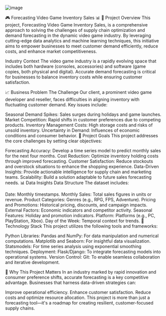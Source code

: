 ![image](https://github.com/user-attachments/assets/dce4b7d0-69d8-44fb-a117-864f980d00dc)

🎮 Forecasting Video Game Inventory Sales 📊
🚀 Project Overview
This project, Forecasting Video Game Inventory Sales, is a comprehensive approach to solving the challenges of supply chain optimization and demand forecasting in the dynamic video game industry. By leveraging cutting-edge data analytics and machine learning techniques, this initiative aims to empower businesses to meet customer demand efficiently, reduce costs, and enhance market competitiveness.

Industry Context
The video game industry is a rapidly evolving space that includes both hardware (consoles, accessories) and software (game copies, both physical and digital). Accurate demand forecasting is critical for businesses to balance inventory costs while ensuring customer satisfaction.

📈 Business Problem
The Challenge
Our client, a prominent video game developer and reseller, faces difficulties in aligning inventory with fluctuating customer demand. Key issues include:

Seasonal Demand Spikes: Sales surges during holidays and game launches.
Market Competition: Rapid shifts in customer preferences due to competing products.
Inventory Management Costs: High storage costs and risks of unsold inventory.
Uncertainty in Demand: Influences of economic conditions and consumer behavior.
🎯 Project Goals
This project addresses the core challenges by setting clear objectives:

Forecasting Accuracy: Develop a time series model to predict monthly sales for the next four months.
Cost Reduction: Optimize inventory holding costs through improved forecasting.
Customer Satisfaction: Reduce stockouts and overstock situations to enhance the shopping experience.
Data-Driven Insights: Provide actionable intelligence for supply chain and marketing teams.
Scalability: Build a solution adaptable to future sales forecasting needs.
📊 Data Insights
Data Structure
The dataset includes:

Date: Monthly timestamps.
Monthly Sales: Total sales figures in units or revenue.
Product Categories: Genres (e.g., RPG, FPS, Adventure).
Pricing and Promotions: Historical pricing, discounts, and campaign impacts.
External Factors: Economic indicators and competitor activity.
Seasonal Features: Holiday and promotion indicators.
Platform: Platforms (e.g., PC, PlayStation, Xbox).
Day of the Week: Temporal context for trends.
🔧 Technology Stack
This project utilizes the following tools and frameworks:

Python Libraries:
Pandas and NumPy: For data manipulation and numerical computations.
Matplotlib and Seaborn: For insightful data visualization.
Statsmodels: For time series analysis using exponential smoothing techniques.
Deployment:
Flask/Django: To integrate forecasting models into operational systems.
Version Control:
Git: To enable seamless collaboration and iterative development.

🌟 Why This Project Matters
In an industry marked by rapid innovation and consumer preference shifts, accurate forecasting is a key competitive advantage. Businesses that harness data-driven strategies can:

Improve operational efficiency.
Enhance customer satisfaction.
Reduce costs and optimize resource allocation.
This project is more than just a forecasting tool—it's a roadmap for creating resilient, customer-focused supply chains.

